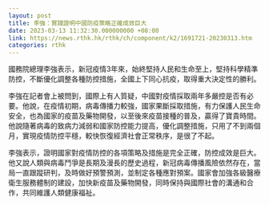 ```yaml
---
layout: post
title: 李強：實踐證明中國防疫策略正確成效巨大
date: 2023-03-13 11:32:30.000000000 +08:00
link: https://news.rthk.hk/rthk/ch/component/k2/1691721-20230313.htm
categories: rthk
---
```


國務院總理李強表示，新冠疫情3年來，始終堅持人民和生命至上，堅持科學精準防控，不斷優化調整各種防控措施，全國上下同心抗疫，取得重大決定性的勝利。

李強在記者會上被問到，國際上有人質疑，中國對疫情採取兩年多嚴控是否有必要。他說，在疫情初期，病毒傳播力較強，國家果斷採取措施，有力保護人民生命安全，也為國家的疫苗及藥物開發，以至後來疫苗接種的普及，贏得了寶貴時間。他說隨著病毒的致病力減弱和國家防控能力提高，優化調整措施，只用了不到兩個月，實現疫情防控平穩，較快恢復經濟社會正常秩序，是很了不起。

李強表示，證明國家對疫情防控的各項策略及措施是完全正確，防控成效是巨大。他又說人類與病毒鬥爭是長期及漫長的歷史過程，新冠病毒傳播風險依然存在，當局一直跟蹤研判，及時做好預警預測，並制定各種應對預案。國家會加強各級醫療衛生服務體制的建設，加快新疫苗及藥物開發，同時保持與國際社會的溝通和合作，共同維護人類健康福祉。
